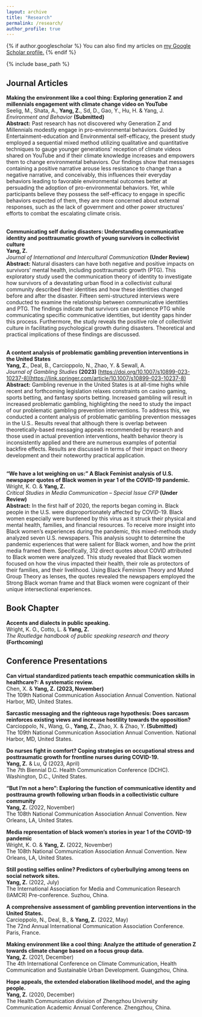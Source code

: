```yaml
---
layout: archive
title: "Research"
permalink: /research/
author_profile: true
---
```


{% if author.googlescholar %}
  You can also find my articles on <u><a href="{{author.googlescholar}}">my Google Scholar profile</a>.</u>
{% endif %}

{% include base_path %}

Journal Articles
------
<strong>Making the environment like a cool thing: Exploring generation Z and millennials engagement with climate change video on YouTube</strong>
<br>Seelig, M., Shata, A., **Yang, Z.**, Sd, D., Gao, Y., Hu, H. & Yang, J.<br>
<i>Environment and Behavior</i> <b>(Submitted)</b>
<br> <strong>Abstract:</strong> Past research has not discovered why Generation Z and Millennials modestly engage in pro-environmental behaviors. Guided by Entertainment-education and Environmental self-efficacy, the present study employed a sequential mixed method utilizing qualitative and quantitative techniques to gauge younger generations' reception of climate videos shared on YouTube and if their climate knowledge increases and empowers them to change environmental behaviors. Our findings show that messages containing a positive narrative arouse less resistance to change than a negative narrative, and conceivably, this influences their everyday behaviors leading to favorable environmental outcomes better at persuading the adoption of pro-environmental behaviors. Yet, while participants believe they possess the self-efficacy to engage in specific behaviors expected of them, they are more concerned about external responses, such as the lack of government and other power structures' efforts to combat the escalating climate crisis.<br>

<br><strong>Communicating self during disasters: Understanding communicative identity and posttraumatic growth of young survivors in collectivist culture</strong><br>**Yang, Z.**<br>
<i>Journal of International and Intercultural Communication</i> <b>(Under Review)</b>
<br> <strong>Abstract:</strong> Natural disasters can have both negative and positive impacts on survivors’ mental health, including posttraumatic growth (PTG). This exploratory study used the communication theory of identity to investigate how survivors of a devastating urban flood in a collectivist cultural community described their identities and how these identities changed before and after the disaster. Fifteen semi-structured interviews were conducted to examine the relationship between communicative identities and PTG. The findings indicate that survivors can experience PTG while communicating specific communicative identities, but identity gaps hinder this process. Furthermore, the study reveals the positive role of collectivist culture in facilitating psychological growth during disasters. Theoretical and practical implications of these findings are discussed.<br>

<br><strong>A content analysis of problematic gambling prevention interventions in the United States</strong>
<br>**Yang, Z.**, Deal, B., Carcioppolo, N., Zhao, Y. & Sewall, A.<br>
<i>Journal of Gambling Studies</i> <b>(2023)</b> [https://doi.org/10.1007/s10899-023-10237-8](https://link.springer.com/article/10.1007/s10899-023-10237-8)
<br> <strong>Abstract:</strong> Gambling revenue in the United States is at all-time highs while recent and forthcoming legislation relaxes constraints on casino gaming, sports betting, and fantasy sports betting. Increased gambling will result in increased problematic gambling, highlighting the need to study the impact of our problematic gambling prevention interventions. To address this, we conducted a content analysis of problematic gambling prevention messages in the U.S.. Results reveal that although there is overlap between theoretically-based messaging appeals recommended by research and those used in actual prevention interventions, health behavior theory is inconsistently applied and there are numerous examples of potential backfire effects. Results are discussed in terms of their impact on theory development and their noteworthy practical application.<br>

<br><strong>“We have a lot weighing on us:” A Black Feminist analysis of U.S. newspaper quotes of Black women in year 1 of the COVID-19 pandemic.</strong>
<br>Wright, K. O. & **Yang, Z.**<br>
<i>Critical Studies in Media Communication – Special Issue CFP</i> <b>(Under Review)</b>
<br> <strong>Abstract:</strong> In the first half of 2020, the reports began coming in. Black people in the U.S. were disproportionately affected by COVID-19. Black women especially were burdened by this virus as it struck their physical and mental health, families, and financial resources. To receive more insight into Black women’s experiences during the pandemic, this mixed-methods study analyzed seven U.S. newspapers. This analysis sought to determine the pandemic experiences that were salient for Black women, and how the print media framed them. Specifically, 312 direct quotes about COVID attributed to Black women were analyzed. This study revealed that Black women focused on how the virus impacted their health, their role as protectors of their families, and their livelihood. Using Black Feminism Theory and Muted Group Theory as lenses, the quotes revealed the newspapers employed the Strong Black woman frame and that Black women were cognizant of their unique intersectional experiences.<br>

Book Chapter
------
<strong>Accents and dialects in public speaking.</strong>
<br>Wright, K. O., Cotto, L. & **Yang, Z.**<br>
<i>The Routledge handbook of public speaking research and theory</i> <b>(Forthcoming)</b>

Conference Presentations
------
<strong>Can virtual standardized patients teach empathic communication skills in healthcare?: A systematic review. </strong>
<br>Chen, X. & **Yang, Z.** <b>(2023, November)</b><br>
The 109th National Communication Association Annual Convention. National Harbor, MD, United States.

<strong>Sarcastic messaging and the righteous rage hypothesis: Does sarcasm reinforces existing views and increase hostility towards the opposition?</strong>
<br>Carcioppolo, N., Wang, G., **Yang, Z.**, Zhao, X. & Zhao, Y.<b> (Submitted)</b><br>
The 109th National Communication Association Annual Convention. National Harbor, MD, United States.

<strong>Do nurses fight in comfort? Coping strategies on occupational stress and posttraumatic growth for frontline nurses during COVID-19.</strong>
<br>**Yang, Z.** & Lu, Q (2023, April)<br>
The 7th Biennial D.C. Health Communication Conference (DCHC). Washington, D.C., United States.

<strong>“But I’m not a hero”: Exploring the function of communicative identity and posttrauma growth following urban floods in a collectivistic culture community</strong>
<br>**Yang, Z.** (2022, November)<br>
The 108th National Communication Association Annual Convention. New Orleans, LA, United States. 

<strong>Media representation of black women’s stories in year 1 of the COVID-19 pandemic</strong>
<br>Wright, K. O. & **Yang, Z.** (2022, November)<br>
The 108th National Communication Association Annual Convention. New Orleans, LA, United States. 

<strong>Still posting selfies online? Predictors of cyberbullying among teens on social network sites.</strong>
<br>**Yang, Z.** (2022, July)<br>
The International Association for Media and Communication Research (IAMCR) Pre-conference. Suzhou, China. 

<strong>A comprehensive assessment of gambling prevention interventions in the United States.</strong>
<br>Carcioppolo, N., Deal, B., & **Yang, Z.** (2022, May)<br>
The 72nd Annual International Communication Association Conference. Paris, France. 

<strong>Making environment like a cool thing: Analyze the attitude of generation Z towards climate change based on a focus group data.</strong>
<br>**Yang, Z.** (2021, December)<br>
The 4th International Conference on Climate Communication, Health Communication and Sustainable Urban Development. Guangzhou, China. 

<strong>Hope appeals, the extended elaboration likelihood model, and the aging people.</strong>
<br>**Yang, Z.** (2020, December)<br>
The Health Communication division of Zhengzhou University Communication Academic Annual Conference. Zhengzhou, China.

